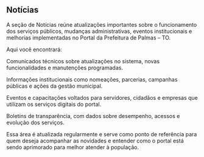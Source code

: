 ## Notícias
A seção de Notícias reúne atualizações importantes sobre o funcionamento dos serviços públicos, mudanças administrativas, eventos institucionais e melhorias implementadas no Portal da Prefeitura de Palmas – TO.

Aqui você encontrará:

Comunicados técnicos sobre atualizações no sistema, novas funcionalidades e manutenções programadas.

Informações institucionais como nomeações, parcerias, campanhas públicas e ações da gestão municipal.

Eventos e capacitações voltados para servidores, cidadãos e empresas que utilizam os serviços digitais do portal.

Boletins de transparência, com dados sobre desempenho, acessos e evolução dos serviços.

Essa área é atualizada regularmente e serve como ponto de referência para quem deseja acompanhar as novidades e entender como o portal está sendo aprimorado para melhor atender à população.